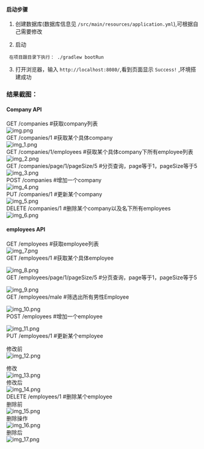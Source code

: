 #### 启动步骤

1. 创建数据库(数据库信息见 `/src/main/resources/application.yml`),可根据自己需要修改

2. 启动 
```
 在项目跟目录下执行： ./gradlew bootRun
```

3. 打开浏览器，输入 `http://localhost:8080/`,看到页面显示 `Success!` ,环境搭建成功

### 结果截图：
#### Company API  
GET       /companies    #获取company列表  
![img.png](img.png)   
GET       /companies/1  #获取某个具体company  
![img_1.png](img_1.png)  
GET       /companies/1/employees  #获取某个具体company下所有employee列表  
![img_2.png](img_2.png)  
GET       /companies/page/1/pageSize/5  #分页查询，page等于1，pageSize等于5    
![img_3.png](img_3.png)  
POST      /companies    #增加一个company  
![img_4.png](img_4.png)  
PUT       /companies/1  #更新某个company  
![img_5.png](img_5.png)  
DELETE    /companies/1  #删除某个company以及名下所有employees  
![img_6.png](img_6.png)  
#### employees API  
GET       /employees    #获取employee列表  
![img_7.png](img_7.png)  
GET       /employees/1  #获取某个具体employee  

![img_8.png](img_8.png)  
GET       /employees/page/1/pageSize/5  #分页查询，page等于1，pageSize等于5  

![img_9.png](img_9.png)  
GET       /employees/male   #筛选出所有男性Employee  

![img_10.png](img_10.png)  
POST      /employees    #增加一个employee  


![img_11.png](img_11.png)  
PUT       /employees/1  #更新某个employee    

修改前  
![img_12.png](img_12.png)  

修改  
![img_13.png](img_13.png)  
修改后    
![img_14.png](img_14.png)  
DELETE    /employees/1  #删除某个employee  
删除前  
![img_15.png](img_15.png)  
删除操作  
![img_16.png](img_16.png)  
删除后  
![img_17.png](img_17.png)  
